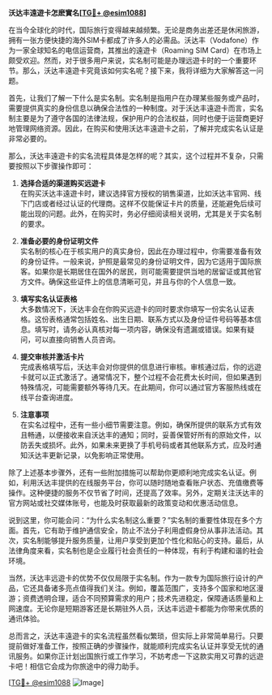 **沃达丰遠遊卡怎麽實名[[TG💪+ @esim1088](https://t.me/s/esim1088)]**

在当今全球化的时代，国际旅行变得越来越频繁。无论是商务出差还是休闲旅游，拥有一张方便快捷的海外SIM卡都成了许多人的必需品。沃达丰（Vodafone）作为一家全球知名的电信运营商，其推出的遠遊卡（Roaming SIM Card）在市场上颇受欢迎。然而，对于很多用户来说，实名制可能是办理远遊卡时的一个重要环节。那么，沃达丰遠遊卡究竟该如何实名呢？接下来，我将详细为大家解答这一问题。

首先，让我们了解一下什么是实名制。实名制是指用户在办理某些服务或产品时，需要提供真实的身份信息以确保合法性的一种制度。对于沃达丰遠遊卡而言，实名制主要是为了遵守各国的法律法规，保护用户的合法权益，同时也便于运营商更好地管理网络资源。因此，在购买和使用沃达丰遠遊卡之前，了解并完成实名认证是非常必要的。

那么，沃达丰遠遊卡的实名流程具体是怎样的呢？其实，这个过程并不复杂，只需要按照以下步骤操作即可：

1. **选择合适的渠道购买远遊卡**  
   在购买沃达丰遠遊卡时，建议选择官方授权的销售渠道，比如沃达丰官网、线下门店或者经过认证的代理商。这样不仅能保证卡片的质量，还能避免后续可能出现的问题。此外，在购买时，务必仔细阅读相关说明，尤其是关于实名制的要求。

2. **准备必要的身份证明文件**  
   实名制的核心在于核实用户的真实身份，因此在办理过程中，你需要准备有效的身份证件。一般来说，护照是最常见的身份证明文件，因为它适用于国际旅客。如果你是长期居住在国外的居民，则可能需要提供当地的居留证或其他官方文件。确保这些证件上的信息清晰可见，并且与你的个人信息一致。

3. **填写实名认证表格**  
   大多数情况下，沃达丰会在你购买远遊卡的同时要求你填写一份实名认证表格。这份表格通常包括姓名、出生日期、联系方式以及身份证件号码等基本信息。填写时，请务必认真核对每一项内容，确保没有遗漏或错误。如果有疑问，可以直接向销售人员咨询。

4. **提交审核并激活卡片**  
   完成表格填写后，沃达丰会对你提供的信息进行审核。审核通过后，你的远遊卡就可以正式激活了。通常情况下，整个过程不会花费太长时间，但如果遇到特殊情况，可能需要额外等待几天。在此期间，你可以通过官方客服热线或在线平台查询进度。

5. **注意事项**  
   在实名过程中，还有一些小细节需要注意。例如，确保所提供的联系方式有效且畅通，以便接收来自沃达丰的通知；同时，妥善保管好所有的原始文件，以防丢失或损坏。此外，如果未来更换了手机号码或者其他联系方式，应及时通知沃达丰更新记录，以免影响正常使用。

除了上述基本步骤外，还有一些附加措施可以帮助你更顺利地完成实名认证。例如，利用沃达丰提供的在线服务平台，你可以随时随地查看账户状态、充值缴费等操作。这种便捷的服务不仅节省了时间，还提高了效率。另外，定期关注沃达丰的官方网站或社交媒体账号，也能及时获取最新的政策变动和优惠活动信息。

说到这里，你可能会问：“为什么实名制这么重要？”实名制的重要性体现在多个方面。首先，它有助于维护通信安全，防止不法分子利用虚假身份从事非法活动。其次，实名制能够提升服务质量，让用户享受到更加个性化和贴心的支持。最后，从法律角度来看，实名制也是企业履行社会责任的一种体现，有利于构建和谐的社会环境。

当然，沃达丰远遊卡的优势不仅仅局限于实名制。作为一款专为国际旅行设计的产品，它还具备诸多亮点值得我们关注。例如，覆盖范围广，支持多个国家和地区漫游；资费透明合理，适合不同预算需求的用户；技术先进稳定，保障通话质量和上网速度。无论你是短期游客还是长期驻外人员，沃达丰远遊卡都能为你带来优质的通讯体验。

总而言之，沃达丰遠遊卡的实名流程虽然看似繁琐，但实际上非常简单易行。只要提前做好准备工作，按照正确的步骤操作，就能顺利完成实名认证并享受无忧的通讯服务。如果你正计划出国旅行或工作学习，不妨考虑一下这款实用又可靠的远遊卡吧！相信它会成为你旅途中的得力助手。

[[TG💪+ @esim1088](https://t.me/s/esim1088) ![Image](https://i.postimg.cc/4NQfJmqS/Snipaste-2025-05-13-00-14-12.png)]